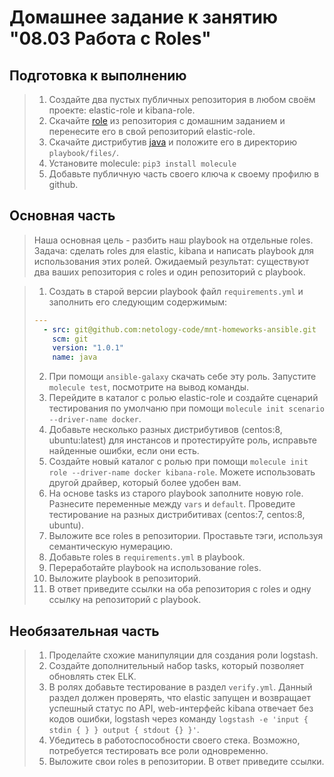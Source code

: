 # Домашнее задание к занятию "08.03 Работа с Roles"

## Подготовка к выполнению
>1. Создайте два пустых публичных репозитория в любом своём проекте: elastic-role и kibana-role.
>2. Скачайте [role](./roles/) из репозитория с домашним заданием и перенесите его в свой репозиторий elastic-role.
>3. Скачайте дистрибутив [java](https://www.oracle.com/java/technologies/javase-jdk11-downloads.html) и положите его в директорию `playbook/files/`. 
>4. Установите molecule: `pip3 install molecule`
>5. Добавьте публичную часть своего ключа к своему профилю в github.

## Основная часть

>Наша основная цель - разбить наш playbook на отдельные roles. Задача: сделать roles для elastic, kibana и написать playbook для использования этих ролей. Ожидаемый результат: существуют два ваших репозитория с roles и один репозиторий с playbook.

>1. Создать в старой версии playbook файл `requirements.yml` и заполнить его следующим содержимым:
>   ```yaml
>   ---
>     - src: git@github.com:netology-code/mnt-homeworks-ansible.git
>       scm: git
>       version: "1.0.1"
>       name: java 
>   ```
>2. При помощи `ansible-galaxy` скачать себе эту роль. Запустите  `molecule test`, посмотрите на вывод команды.
>3. Перейдите в каталог с ролью elastic-role и создайте сценарий тестирования по умолчаню при помощи `molecule init scenario --driver-name docker`.
>4. Добавьте несколько разных дистрибутивов (centos:8, ubuntu:latest) для инстансов и протестируйте роль, исправьте найденные ошибки, если они есть.
>5. Создайте новый каталог с ролью при помощи `molecule init role --driver-name docker kibana-role`. Можете использовать другой драйвер, который более удобен вам.
>6. На основе tasks из старого playbook заполните новую role. Разнесите переменные между `vars` и `default`. Проведите тестирование на разных дистрибитивах (centos:7, centos:8, ubuntu).
>7. Выложите все roles в репозитории. Проставьте тэги, используя семантическую нумерацию.
>8. Добавьте roles в `requirements.yml` в playbook.
>9. Переработайте playbook на использование roles.
>10. Выложите playbook в репозиторий.
>11. В ответ приведите ссылки на оба репозитория с roles и одну ссылку на репозиторий с playbook.

## Необязательная часть

>1. Проделайте схожие манипуляции для создания роли logstash.
>2. Создайте дополнительный набор tasks, который позволяет обновлять стек ELK.
>3. В ролях добавьте тестирование в раздел `verify.yml`. Данный раздел должен проверять, что elastic запущен и возвращает успешный статус по API, web-интерфейс kibana отвечает без кодов ошибки, logstash через команду `logstash -e 'input { stdin { } } output { stdout {} }'`.
>4. Убедитесь в работоспособности своего стека. Возможно, потребуется тестировать все роли одновременно.
>5. Выложите свои roles в репозитории. В ответ приведите ссылки.
